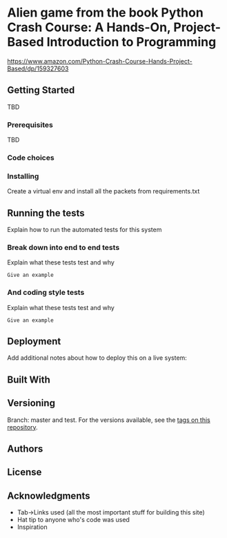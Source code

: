 # Alien game from the book Python Crash Course: A Hands-On, Project-Based Introduction to Programming
https://www.amazon.com/Python-Crash-Course-Hands-Project-Based/dp/159327603

## Getting Started
TBD
### Prerequisites

TBD

### Code choices



### Installing

Create a virtual env and install all the packets from requirements.txt

## Running the tests

Explain how to run the automated tests for this system

### Break down into end to end tests

Explain what these tests test and why

```
Give an example
```

### And coding style tests

Explain what these tests test and why

```
Give an example
```

## Deployment

Add additional notes about how to deploy this on a live system:


## Built With



## Versioning
Branch: master and test.
For the versions available, see the [tags on this repository](https://github.com/spawnmarvel/TSK_testit.tech). 

## Authors


## License


## Acknowledgments

* Tab->Links used (all the most important stuff for building this site)
* Hat tip to anyone who's code was used
* Inspiration








